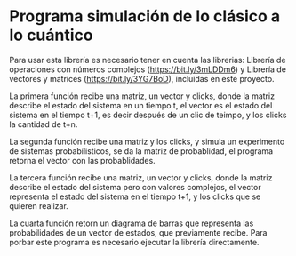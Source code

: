 # Programa simulación de lo clásico a lo cuántico

Para usar esta librería es necesario tener en cuenta las librerias: Librería de operaciones con números complejos (https://bit.ly/3mLDDm6) y Librería de vectores y matrices (https://bit.ly/3YG7BoD), incluidas en este proyecto.

La primera función recibe una matriz, un vector y clicks, donde la matriz describe el estado del sistema en un tiempo t, el vector es el estado del sistema en el tiempo t+1, es decir después de un clic de teimpo, y los clicks la cantidad de t+n.

La segunda función recibe una matriz y los clicks, y simula un experimento de sistemas probabílisticos, se da la matriz de probablidad, el programa retorna el vector con las probablidades.

La tercera función recibe una matriz, un vector y clicks, donde la matriz describe el estado del sistema pero con valores complejos, el vector representa el estado del sistema en el tiempo t+1, y los clicks que se quieren realizar.

La cuarta función retorn un diagrama de barras que representa las probabilidades de un vector de estados, que previamente recibe. Para porbar este programa es necesario ejecutar la librería directamente. 
